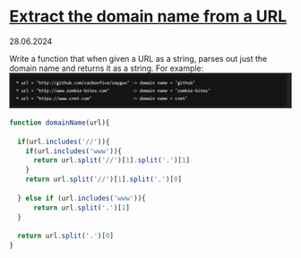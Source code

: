# [Extract the domain name from a URL](https://www.codewars.com/kata/514a024011ea4fb54200004b/train/javascript)
28.06.2024

Write a function that when given a URL as a string, parses out just the domain name and returns it as a string. For example:
![img.png](img.png)

```js
function domainName(url){

  if(url.includes('//')){
    if(url.includes('www')){
      return url.split('//')[1].split('.')[1]
    }
    return url.split('//')[1].split('.')[0]
    
  } else if (url.includes('www')){
      return url.split('.')[1]
  }
  
  return url.split('.')[0]
}
```
